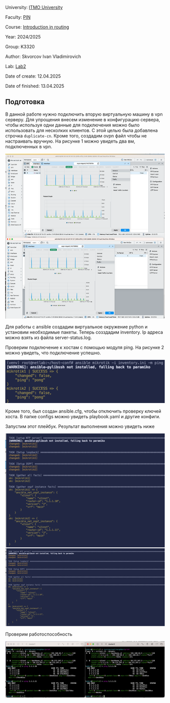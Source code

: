 University: [ITMO University](https://itmo.ru/ru/)

Faculty: [PIN](https://fict.itmo.ru)

Course: [Introduction in routing](https://github.com/itmo-ict-faculty/introduction-in-routing)

Year: 2024/2025

Group: K3320

Author: Skvorcov Ivan Vladimirovich

Lab: [Lab2](https://itmo-ict-faculty.github.io/network-programming/education/labs2023_2024/lab1/lab1/)

Date of create: 12.04.2025

Date of finished: 13.04.2025


## Подготовка 

В данной работе нужно подключить вторую виртуальную машину в vpn серверу. Для упрощения внесем изменение в конфигурацию сервера, чтобы используя одни данные для подключения можно было использовать для несколких клиентов. С этой целью была добавлена строчка `duplicate-cn`. 
Кроме того, создадим ovpn файл чтобы не настраивать вручную. На рисунке 1 можно увидеть два вм, подключенных в vpn. 

![vm](./images/vms.png)

Для работы с ansible создадим виртуальное окружение python и установим необходимые пакеты. Теперь созздадим inventory. Ip адреса можно взять из файла server-status.log.

Проверим подключение к хостам с помощью модуля ping. На рисунке 2 можно увидеть, что подключение успешно.

![ping](./images/ping.png)


Кроме того, был создан ansible.cfg, чтобы отключить проверку ключей хоста. 
В папке configs можно увидеть playbook.yaml и другие конфиги. 

Запустим этот плейбук. Результат выполнения можно увидеть ниже

![run playbook](./images/playbook1.png)
![run playbook2](./images/playbook2.png)

Проверим работоспособность

![check](./images/check.png)